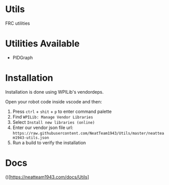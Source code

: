 # Utils
FRC utilities

# Utilities Available
- PIDGraph

# Installation
Installation is done using WPILib's vendordeps.

Open your robot code inside vscode and then:
1. Press `ctrl` + `shit` + `p` to enter command palette
2. Find `WPILib: Manage Vendor Libraries`
3. Select `Install new libraries (online)`
4. Enter our vendor json file url:
`https://raw.githubusercontent.com/NeatTeam1943/Utils/master/neatteam1943-utils.json`
5. Run a build to verify the installation

# Docs
()[https://neatteam1943.com/docs/Utils]
